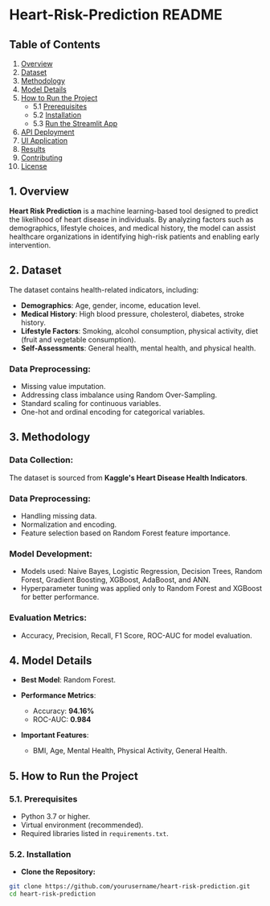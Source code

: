 # Heart-Risk-Prediction README

## Table of Contents
1. [Overview](#1-overview)
2. [Dataset](#2-dataset)
3. [Methodology](#3-methodology)
4. [Model Details](#4-model-details)
5. [How to Run the Project](#5-how-to-run-the-project)
   - 5.1 [Prerequisites](#51-prerequisites)
   - 5.2 [Installation](#52-installation)
   - 5.3 [Run the Streamlit App](#53-run-the-streamlit-app)
6. [API Deployment](#6-api-deployment)
7. [UI Application](#7-ui-application)
8. [Results](#8-results)
9. [Contributing](#9-contributing)
10. [License](#10-license)

## 1. Overview
**Heart Risk Prediction** is a machine learning-based tool designed to predict the likelihood of heart disease in individuals. By analyzing factors such as demographics, lifestyle choices, and medical history, the model can assist healthcare organizations in identifying high-risk patients and enabling early intervention.

## 2. Dataset
The dataset contains health-related indicators, including:
- **Demographics**: Age, gender, income, education level.
- **Medical History**: High blood pressure, cholesterol, diabetes, stroke history.
- **Lifestyle Factors**: Smoking, alcohol consumption, physical activity, diet (fruit and vegetable consumption).
- **Self-Assessments**: General health, mental health, and physical health.

### Data Preprocessing:
- Missing value imputation.
- Addressing class imbalance using Random Over-Sampling.
- Standard scaling for continuous variables.
- One-hot and ordinal encoding for categorical variables.

## 3. Methodology

### Data Collection:
The dataset is sourced from **Kaggle's Heart Disease Health Indicators**.

### Data Preprocessing:
- Handling missing data.
- Normalization and encoding.
- Feature selection based on Random Forest feature importance.

### Model Development:
- Models used: Naive Bayes, Logistic Regression, Decision Trees, Random Forest, Gradient Boosting, XGBoost, AdaBoost, and ANN.
- Hyperparameter tuning was applied only to Random Forest and XGBoost for better performance.

### Evaluation Metrics:
- Accuracy, Precision, Recall, F1 Score, ROC-AUC for model evaluation.

## 4. Model Details

- **Best Model**: Random Forest.
- **Performance Metrics**:
  - Accuracy: **94.16%**
  - ROC-AUC: **0.984**
  
- **Important Features**:
  - BMI, Age, Mental Health, Physical Activity, General Health.

## 5. How to Run the Project

### 5.1. Prerequisites
- Python 3.7 or higher.
- Virtual environment (recommended).
- Required libraries listed in `requirements.txt`.

### 5.2. Installation

- **Clone the Repository:**
```bash
git clone https://github.com/yourusername/heart-risk-prediction.git
cd heart-risk-prediction

